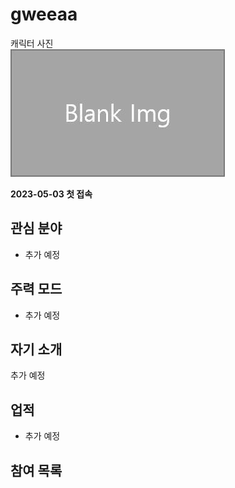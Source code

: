 # gweeaa

캐릭터 사진  
![캐릭터](../../asset/blank_img.jpg)

**2023-05-03 첫 접속**

## 관심 분야

- 추가 예정

## 주력 모드

- 추가 예정

## 자기 소개

추가 예정

## 업적

- 추가 예정

## 참여 목록

<!-- tag_target_open:reverse_link_list:member_contribute -->
<!-- tag_close -->
